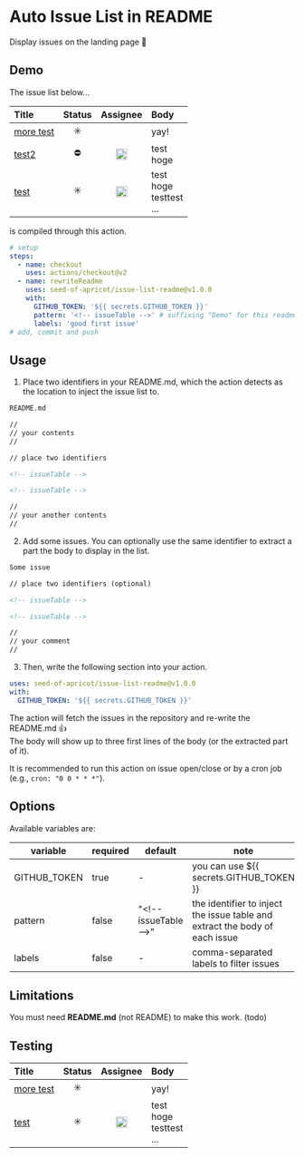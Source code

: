 # Auto Issue List in README

Display issues on the landing page :eyes:

## Demo

The issue list below...

<!-- issueTableDemo -->

| Title                                                                                 |         Status          |                                                            Assignee                                                             | Body                                  |
| :------------------------------------------------------------------------------------ | :---------------------: | :-----------------------------------------------------------------------------------------------------------------------------: | :------------------------------------ |
| <a href="https://github.com/seed-of-apricot/issue-list-readme/issues/4">more test</a> | :eight_spoked_asterisk: |                                                                                                                                 | yay!                                  |
| <a href="https://github.com/seed-of-apricot/issue-list-readme/issues/3">test2</a>     |       :no_entry:        | <a href="https://github.com/seed-of-apricot"><img src="https://avatars1.githubusercontent.com/u/26666870?v=4" width="20" /></a> | test<br />hoge                        |
| <a href="https://github.com/seed-of-apricot/issue-list-readme/issues/2">test</a>      | :eight_spoked_asterisk: | <a href="https://github.com/seed-of-apricot"><img src="https://avatars1.githubusercontent.com/u/26666870?v=4" width="20" /></a> | test<br />hoge<br />testtest<br />... |

<!-- issueTableDemo -->

is compiled through this action.

```yml
# setup
steps:
  - name: checkout
    uses: actions/checkout@v2
  - name: rewriteReadme
    uses: seed-of-apricot/issue-list-readme@v1.0.0
    with:
      GITHUB_TOKEN: '${{ secrets.GITHUB_TOKEN }}'
      pattern: '<!-- issueTable -->' # suffixing "Demo" for this readme
      labels: 'good first issue'
# add, commit and push
```

## Usage

1. Place two identifiers in your README.md, which the action detects as the location to inject the issue list to.

```md
README.md

//
// your contents
//

// place two identifiers

<!-- issueTable -->

<!-- issueTable -->

//
// your another contents
//
```

2. Add some issues. You can optionally use the same identifier to extract a part the body to display in the list.

```md
Some issue

// place two identifiers (optional)

<!-- issueTable -->

<!-- issueTable -->

//
// your comment
//
```

3. Then, write the following section into your action.

```yml
uses: seed-of-apricot/issue-list-readme@v1.0.0
with:
  GITHUB_TOKEN: '${{ secrets.GITHUB_TOKEN }}'
```

The action will fetch the issues in the repository and re-write the README.md :thumbsup:  
The body will show up to three first lines of the body (or the extracted part of it).

It is recommended to run this action on issue open/close or by a cron job (e.g., `cron: "0 0 * * *"`).

## Options

Available variables are:

| variable     | required | default                 | note                                                                               |
| ------------ | -------- | ----------------------- | ---------------------------------------------------------------------------------- |
| GITHUB_TOKEN | true     | -                       | you can use \${{ secrets.GITHUB_TOKEN }}                                           |
| pattern      | false    | "\<!-- issueTable --\>" | the identifier to inject the issue table and <br /> extract the body of each issue |
| labels       | false    | -                       | comma-separated labels to filter issues                                            |

## Limitations

You must need **README.md** (not README) to make this work. (todo)

## Testing


<!-- issueTableDemo2 -->

| Title                                                                                 |         Status          |                                                            Assignee                                                             | Body                                  |
| :------------------------------------------------------------------------------------ | :---------------------: | :-----------------------------------------------------------------------------------------------------------------------------: | :------------------------------------ |
| <a href="https://github.com/seed-of-apricot/issue-list-readme/issues/4">more test</a> | :eight_spoked_asterisk: |                                                                                                                                 | yay!                                  |
| <a href="https://github.com/seed-of-apricot/issue-list-readme/issues/2">test</a>      | :eight_spoked_asterisk: | <a href="https://github.com/seed-of-apricot"><img src="https://avatars1.githubusercontent.com/u/26666870?v=4" width="20" /></a> | test<br />hoge<br />testtest<br />... |

<!-- issueTableDemo2 -->
